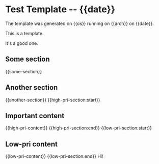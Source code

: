 # Test Template -- {{date}}

The template was generated on {{os}} running on {{arch}} on {{date}}.

This is a template.

It's a good one.

## Some section

{{some-section}}
## Another section

{{another-section}}
{{high-pri-section:start}}
## Important content

{{high-pri-content}}
{{high-pri-section:end}}
{{low-pri-section:start}}
## Low-pri content

{{low-pri-content}}
{{low-pri-section:end}}
Hi!
